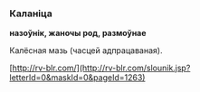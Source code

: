 ### Каланіца
**назоўнік, жаночы род, размоўнае**

Калёсная мазь (часцей адпрацаваная).

<a rel="author">[http://rv-blr.com/](http://rv-blr.com/slounik.jsp?letterId=0&maskId=0&pageId=1263)</a>
